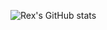 ![Rex's GitHub stats](https://github-readme-stats.vercel.app/api?username=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&theme=dark&show_icons=true)
